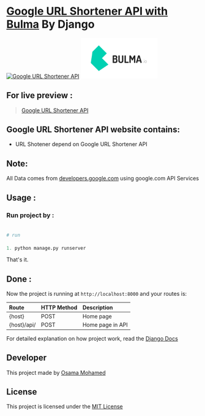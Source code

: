 # [Google URL Shortener API with Bulma](https://google-osama-mohamed-django.herokuapp.com) By Django

[<img src="https://www.djangoproject.com/s/img/logos/django-logo-negative.png" width="200" title="Google URL Shortener API" >](https://google-osama-mohamed-django.herokuapp.com)
[<img src="https://raw.githubusercontent.com/jgthms/bulma/master/docs/images/bulma-banner.png" width="200" title="Google URL Shortener API" >](https://google-osama-mohamed-django.herokuapp.com)


## For live preview :
> [Google URL Shortener API](https://google-osama-mohamed-django.herokuapp.com)


## Google URL Shortener API website contains:
* URL Shotener depend on Google URL Shortener API

## Note:
All Data comes from [developers.google.com](https://developers.google.com/url-shortener/v1/getting_started) using google.com API Services


## Usage :
### Run project by :

``` python

# run 

1. python manage.py runserver

```

That's it.

## Done :

Now the project is running at `http://localhost:8000` and your routes is:


| Route                                                      | HTTP Method 	   | Description                           	      |
|:-----------------------------------------------------------|:----------------|:---------------------------------------------|
| {host}       	                                             | POST      	     | Home page                                    |
| {host}/api/  	                                             | POST      	     | Home page in API                             |


For detailed explanation on how project work, read the [Django Docs](https://docs.djangoproject.com/en/1.11/)

## Developer
This project made by [Osama Mohamed](https://www.linkedin.com/in/osama-mohamed-ms/)

## License
This project is licensed under the [MIT License](https://opensource.org/licenses/MIT)
